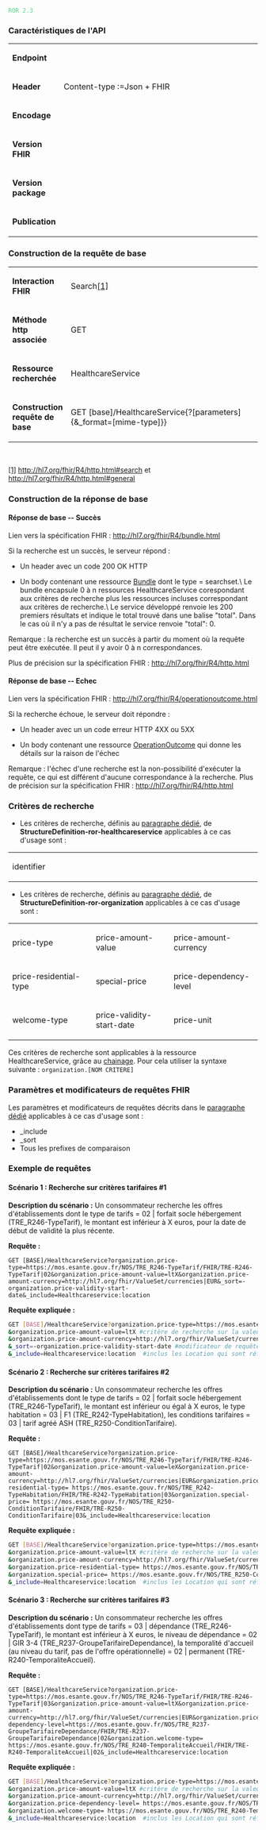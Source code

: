 <!-- ## 3.10	Recherche d'offre sur la base d'informations tarifaires -->
<code><span style="color: #58D68D;">ROR 2.3</span></code>
### Caractéristiques de l'API 
<table width="100%">
<tbody>
<tr>
<td width="19%">
<p><strong>Endpoint</strong></p>
</td>
<td width="80%">
<p>&nbsp;</p>
</td>
</tr>
<tr>
<td width="19%">
<p><strong>Header</strong></p>
</td>
<td width="80%">
<p>Content-type&nbsp;:=Json + FHIR</p>
</td>
</tr>
<tr>
<td width="19%">
<p><strong>Encodage</strong></p>
</td>
<td width="80%">
<p>&nbsp;</p>
</td>
</tr>
<tr>
<td width="19%">
<p><strong>Version FHIR</strong></p>
</td>
<td width="80%">
<p>&nbsp;</p>
</td>
</tr>
<tr>
<td width="19%">
<p><strong>Version package</strong></p>
</td>
<td width="80%">
<p>&nbsp;</p>
</td>
</tr>
<tr>
<td width="19%">
<p><strong>Publication</strong></p>
</td>
<td width="80%">
<p>&nbsp;</p>
</td>
</tr>
</tbody>
</table>

###  Construction de la requête de base

<table width="680">
<tbody>
<tr>
<td width="90">
<p><strong>Interaction FHIR</strong></p>
</td>
<td width="589">
<p>Search<a href="#_ftn1" name="_ftnref1">[1]</a></p>
</td>
</tr>
<tr>
<td width="90">
<p><strong>M&eacute;thode http associ&eacute;e</strong></p>
</td>
<td width="589">
<p>GET</p>
</td>
</tr>
<tr>
<td width="90">
<p><strong>Ressource recherch&eacute;e</strong></p>
</td>
<td width="589">
<p>HealthcareService</p>
</td>
</tr>
<tr>
<td width="90">
<p><strong>Construction requ&ecirc;te de base</strong></p>
</td>
<td width="589">
<p>GET [base]/HealthcareService{?[parameters]{&amp;_format=[mime-type]}}</p>
</td>
</tr>
</tbody>
</table>
<p>&nbsp;</p>
<p><a href="#_ftnref1" name="_ftn1">[1]</a> <a href="http://hl7.org/fhir/R4/http.html#search">http://hl7.org/fhir/R4/http.html#search</a> et <a href="http://hl7.org/fhir/R4/http.html#general">http://hl7.org/fhir/R4/http.html#general</a></p>

### Construction de la réponse de base

#### Réponse de base -- Succès

Lien vers la spécification FHIR : <http://hl7.org/fhir/R4/bundle.html>

Si la recherche est un succès, le serveur répond :

-   Un header avec un code 200 OK HTTP

-   Un body contenant une ressource [Bundle](http://hl7.org/fhir/R4/bundle.html) dont le type = searchset.\ Le bundle encapsule 0 à n ressources HealthcareService corespondant aux critères de recherche plus les ressources incluses correspondant aux critères de recherche.\ Le service développé renvoie les 200 premiers résultats et indique le total trouvé dans une balise \"total\". Dans le cas où il n'y a pas de résultat le service renvoie \"total\": 0.

Remarque : la recherche est un succès à partir du moment où la requête peut être exécutée. Il peut il y avoir 0 à n correspondances.

Plus de précision sur la spécification FHIR : <http://hl7.org/fhir/R4/http.html>

#### Réponse de base -- Echec

Lien vers la spécification FHIR : <http://hl7.org/fhir/R4/operationoutcome.html>

Si la recherche échoue, le serveur doit répondre :

-   Un header avec un un code erreur HTTP 4XX ou 5XX

-   Un body contenant une ressource [OperationOutcome]( http://hl7.org/fhir/R4/operationoutcome.html) qui donne les détails sur la raison de l'échec

Remarque : l'échec d'une recherche est la non-possibilité d'exécuter la requête, ce qui est différent d'aucune correspondance à la recherche. Plus de précision sur la spécification FHIR : <http://hl7.org/fhir/R4/http.html>

### Critères de recherche

-   Les critères de recherche, définis au [paragraphe dédié](search_param.html#structuredefinition-ror-healthcareservice), de **StructureDefinition-ror-healthcareservice** applicables à ce cas d'usage sont :

<table>
<tbody>
<tr>
<td width="230">
<p>identifier</p>
</td>
<td width="230">
<p>&nbsp;</p>
</td>
<td width="230">
<p>&nbsp;</p>
</td>
</tr>
</tbody>
</table>

-   Les critères de recherche, définis au [paragraphe dédié](search_param.html#structuredefinition-ror-organization), de **StructureDefinition-ror-organization** applicables à ce cas d'usage sont :

<table>
<tbody>
<tr>
<td width="230">
<p>price-type</p>
</td>
<td width="230">
<p>price-amount-value</p>
</td>
<td width="230">
<p>price-amount-currency</p>
</td>
</tr>
<tr>
<td width="230">
<p>price-residential-type</p>
</td>
<td width="230">
<p>special-price</p>
</td>
<td width="230">
<p>price-dependency-level</p>
</td>
</tr>
<tr>
<td width="230">
<p>welcome-type</p>
</td>
<td width="230">
<p>price-validity-start-date</p>
</td>
<td width="230">
<p>price-unit</p>
</td>
</tr>
</tbody>
</table>

Ces critères de recherche sont applicables à la ressource HealthcareService, grâce au [chainage](http://hl7.org/fhir/R4/search.html#chaining). Pour cela utiliser la syntaxe suivante : `organization.[NOM CRITERE]`

### Paramètres et modificateurs de requêtes FHIR

Les paramètres et modificateurs de requêtes décrits dans le [paragraphe dédié](modifiers.html) applicables à ce cas d'usage sont :
-   \_include
-   \_sort
-   Tous les prefixes de comparaison

### Exemple de requêtes

#### Scénario 1 : Recherche sur critères tarifaires #1

**Description du scénario :** Un consommateur recherche les offres d'établissements dont le type de tarifs = 02 \| forfait socle hébergement (TRE_R246-TypeTarif), le montant est inférieur à X euros, pour la date de début de validité la plus récente.

**Requête :**

```
GET [BASE]/HealthcareService?organization.price-type=https://mos.esante.gouv.fr/NOS/TRE_R246-TypeTarif/FHIR/TRE-R246-TypeTarif|02&organization.price-amount-value=ltX&organization.price-amount-currency=http://hl7.org/fhir/ValueSet/currencies|EUR&_sort=-organization.price-validity-start-date&_include=Healthcareservice:location
```

**Requête expliquée :**

```sh
GET [BASE]/HealthcareService?organization.price-type=https://mos.esante.gouv.fr/NOS/TRE_R246-TypeTarif/FHIR/TRE-R246-TypeTarif|02 #critère de recherche sur le type de tarif
&organization.price-amount-value=ltX #critère de recherche sur la valeur du montant 
&organization.price-amount-currency=http://hl7.org/fhir/ValueSet/currencies|EUR #critère de recherche sur la devise du montant 
&_sort=-organization.price-validity-start-date #modificateur de requête pour trier par date de début de validité décroissante (du plus récent au moins récent)
&_include=Healthcareservice:location  #inclus les Location qui sont référencés par les HealthcareService
```

#### Scénario 2 : Recherche sur critères tarifaires #2

**Description du scénario :** Un consommateur recherche les offres d'établissements dont le type de tarifs = 02 \| forfait socle hébergement (TRE_R246-TypeTarif), le montant est inférieur ou égal à X euros, le type habitation = 03 \| F1 (TRE_R242-TypeHabitation), les conditions tarifaires = 03 \| tarif agréé ASH
(TRE_R250-ConditionTarifaire).

**Requête :**

```
GET [BASE]/HealthcareService?organization.price-type=https://mos.esante.gouv.fr/NOS/TRE_R246-TypeTarif/FHIR/TRE-R246-TypeTarif|02&organization.price-amount-value=leX&organization.price-amount-currency=http://hl7.org/fhir/ValueSet/currencies|EUR&organization.price-residential-type= https://mos.esante.gouv.fr/NOS/TRE_R242-TypeHabitation/FHIR/TRE-R242-TypeHabitation|03&organization.special-price= https://mos.esante.gouv.fr/NOS/TRE_R250-ConditionTarifaire/FHIR/TRE-R250-ConditionTarifaire|03&_include=Healthcareservice:location

```

**Requête expliquée :**

```sh
GET [BASE]/HealthcareService?organization.price-type=https://mos.esante.gouv.fr/NOS/TRE_R246-TypeTarif/FHIR/TRE-R246-TypeTarif|02 #critère de recherche sur le type de tarif
&organization.price-amount-value=ltX #critère de recherche sur la valeur du montant 
&organization.price-amount-currency=http://hl7.org/fhir/ValueSet/currencies|EUR #critère de recherche sur la devise du montant 
&organization.price-residential-type= https://mos.esante.gouv.fr/NOS/TRE_R242-TypeHabitation/FHIR/TRE-R242-TypeHabitation|03 #critère de recherche le type habitation
&organization.special-price= https://mos.esante.gouv.fr/NOS/TRE_R250-ConditionTarifaire/FHIR/TRE-R250-ConditionTarifaire|03 #critère de recherche sur les conditions tarifaires
&_include=Healthcareservice:location  #inclus les Location qui sont référencés par les HealthcareService
```

#### Scénario 3 : Recherche sur critères tarifaires #3

**Description du scénario :** Un consommateur recherche les offres d'établissements dont type de tarifs = 03 \| dépendance (TRE_R246-TypeTarif), le montant est inférieur à X euros, le niveau de dépendance = 02 \| GIR 3-4 (TRE_R237-GroupeTarifaireDependance), la temporalité d\'accueil (au niveau du tarif, pas de l\'offre opérationnelle) = 02 \| permanent (TRE-R240-TemporaliteAccueil).

**Requête :**

```
GET [BASE]/HealthcareService?organization.price-type=https://mos.esante.gouv.fr/NOS/TRE_R246-TypeTarif/FHIR/TRE-R246-TypeTarif|03&organization.price-amount-value=ltX&organization.price-amount-currency=http://hl7.org/fhir/ValueSet/currencies|EUR&organization.price-dependency-level=https://mos.esante.gouv.fr/NOS/TRE_R237-GroupeTarifaireDependance/FHIR/TRE-R237-GroupeTarifaireDependance|02&organization.welcome-type= https://mos.esante.gouv.fr/NOS/TRE_R240-TemporaliteAccueil/FHIR/TRE-R240-TemporaliteAccueil|02&_include=Healthcareservice:location  
```

**Requête expliquée :**

```sh
GET [BASE]/HealthcareService?organization.price-type=https://mos.esante.gouv.fr/NOS/TRE_R246-TypeTarif/FHIR/TRE-R246-TypeTarif|03 #critère de recherche sur le type de tarif
&organization.price-amount-value=ltX #critère de recherche sur la valeur du montant 
&organization.price-amount-currency=http://hl7.org/fhir/ValueSet/currencies|EUR #critère de recherche sur la devise du montant 
&organization.price-dependency-level= https://mos.esante.gouv.fr/NOS/TRE_R237-GroupeTarifaireDependance/FHIR/TRE-R237-GroupeTarifaireDependance|02 #critère de recherche le niveau de dépendance
&organization.welcome-type= https://mos.esante.gouv.fr/NOS/TRE_R240-TemporaliteAccueil/FHIR/TRE-R240-TemporaliteAccueil|02 #critère de recherche la temporalité d’accueil
&_include=Healthcareservice:location  #inclus les Location qui sont référencés par les HealthcareService
```
